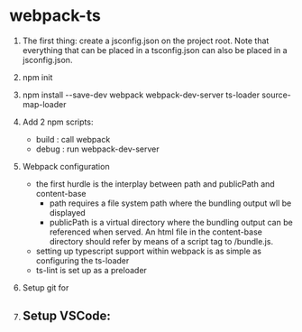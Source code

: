 # webpack-ts

1. The first thing: create a jsconfig.json on the project root. 
Note that everything that can be placed in a tsconfig.json can also be 
placed in a jsconfig.json.

2. npm init 
3. npm install  --save-dev 
    webpack 
    webpack-dev-server 
    ts-loader 
    source-map-loader

4. Add 2 npm scripts:
    - build : call webpack
    - debug : run webpack-dev-server

5. Webpack configuration
    - the first hurdle is the interplay between path and publicPath and content-base
        * path requires a file system path where the bundling output wll
            be displayed
        * publicPath is a virtual directory where the bundling output can
            be referenced when served. An html file in the content-base directory 
            should refer by means of a script tag to <publicPath>/bundle.js. 
    - setting up typescript support within webpack is as simple as configuring the ts-loader
    - ts-lint is set up as a preloader

6. Setup git for 

6. Setup VSCode:
    - 